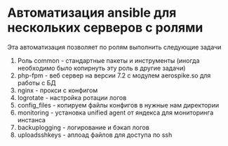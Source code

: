 # Автоматизация ansible для нескольких серверов с ролями
Эта автоматизация позволяет по ролям выполнить следующие задачи
1) Роль common - стандартные пакеты и инструменты (иногда необходимо было копирнуть эту роль в другие задачи)
2) php-fpm - веб сервер на версии 7.2 с модулем aerospike.so для работы с БД
3) nginx - прокси с конфигом
4) logrotate - настройка ротации логов
5) config_files - копируем файлы конфигов в нужные нам директории
6) monitoring - установка unified agent от яндекса для мониторинга инстанса
7) backuplogging - логирование и бэкап логов
8) uploadsshkeys - аплоад файлов для доступа по ssh
